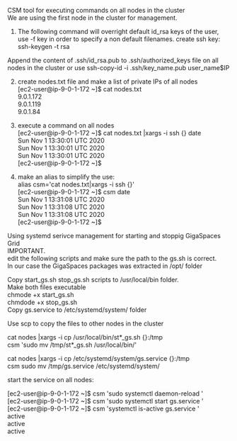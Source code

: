 CSM tool for executing commands on all nodes in the cluster  
We are using the first node in the cluster for management.

1. The following command will overright default id_rsa keys of the user, use -f key in order to specify a non default filenames.
create ssh key:  
ssh-keygen -t rsa  

Append the content of .ssh/id_rsa.pub to .ssh/authorized_keys file on all nodes in the cluster or use
ssh-copy-id -i .ssh/key_name.pub user_name$IP

2. create nodes.txt file and make a list of private IPs of all nodes   
[ec2-user@ip-9-0-1-172 ~]$ cat nodes.txt  
9.0.1.172    
9.0.1.119   
9.0.1.84     

3. execute a command on all nodes  
[ec2-user@ip-9-0-1-172 ~]$ cat nodes.txt |xargs -i ssh {} date  
Sun Nov  1 13:30:01 UTC 2020  
Sun Nov  1 13:30:01 UTC 2020  
Sun Nov  1 13:30:01 UTC 2020  
[ec2-user@ip-9-0-1-172 ~]$  

4. make an alias to simplify the use:  
alias csm='cat nodes.txt|xargs -i ssh {}'  
[ec2-user@ip-9-0-1-172 ~]$ csm date   
Sun Nov  1 13:31:08 UTC 2020  
Sun Nov  1 13:31:08 UTC 2020  
Sun Nov  1 13:31:08 UTC 2020  
[ec2-user@ip-9-0-1-172 ~]$  
  
    
      

Using systemd serivce management for starting and stoppig GigaSpaces Grid  
IMPORTANT.  
edit the following scripts and make sure the path to the gs.sh is correct.  
In our case the GigaSpaces packages was extracted in /opt/ folder  

Copy start_gs.sh  stop_gs.sh scripts to /usr/local/bin folder.  
Make both files executable  
chmode +x start_gs.sh  
chmdode +x stop_gs.sh   
Copy gs.service to /etc/systemd/system/ folder   


Use scp to copy the files to other nodes in the cluster  

cat nodes |xargs -i cp /usr/local/bin/st*_gs.sh {}:/tmp  
csm 'sudo mv /tmp/st*_gs.sh /usr/local/bin/'  

cat nodes |xargs -i cp /etc/systemd/system/gs.service {}:/tmp  
csm sudo mv /tmp/gs.service /etc/systemd/system/  

start the service on all nodes:  

[ec2-user@ip-9-0-1-172 ~]$ csm 'sudo systemctl daemon-reload '  
[ec2-user@ip-9-0-1-172 ~]$ csm 'sudo systemctl start gs.service '  
[ec2-user@ip-9-0-1-172 ~]$ csm 'systemctl is-active gs.service '  
active  
active  
active  
